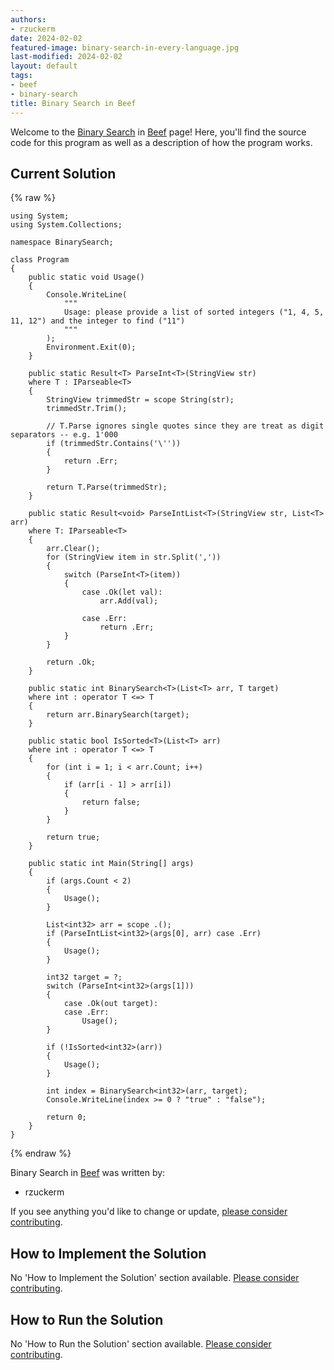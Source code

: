 ```yaml
---
authors:
- rzuckerm
date: 2024-02-02
featured-image: binary-search-in-every-language.jpg
last-modified: 2024-02-02
layout: default
tags:
- beef
- binary-search
title: Binary Search in Beef
---
```


Welcome to the [Binary Search](https://sampleprograms.io/projects/binary-search) in [Beef](https://sampleprograms.io/languages/beef) page! Here, you'll find the source code for this program as well as a description of how the program works.

## Current Solution

{% raw %}

```beef
using System;
using System.Collections;

namespace BinarySearch;

class Program
{
    public static void Usage()
    {
        Console.WriteLine(
            """
            Usage: please provide a list of sorted integers ("1, 4, 5, 11, 12") and the integer to find ("11")
            """
        );
        Environment.Exit(0);
    }

    public static Result<T> ParseInt<T>(StringView str)
    where T : IParseable<T>
    {
        StringView trimmedStr = scope String(str);
        trimmedStr.Trim();

        // T.Parse ignores single quotes since they are treat as digit separators -- e.g. 1'000
        if (trimmedStr.Contains('\''))
        {
            return .Err;
        }

        return T.Parse(trimmedStr);
    }

    public static Result<void> ParseIntList<T>(StringView str, List<T> arr)
    where T: IParseable<T>
    {
        arr.Clear();
        for (StringView item in str.Split(','))
        {
            switch (ParseInt<T>(item))
            {
                case .Ok(let val):
                    arr.Add(val);

                case .Err:
                    return .Err;
            }
        }

        return .Ok;
    }

    public static int BinarySearch<T>(List<T> arr, T target)
    where int : operator T <=> T
    {
        return arr.BinarySearch(target);
    }

    public static bool IsSorted<T>(List<T> arr)
    where int : operator T <=> T
    {
        for (int i = 1; i < arr.Count; i++)
        {
            if (arr[i - 1] > arr[i])
            {
                return false;
            }
        }

        return true;
    }

    public static int Main(String[] args)
    {
        if (args.Count < 2)
        {
            Usage();
        }

        List<int32> arr = scope .();
        if (ParseIntList<int32>(args[0], arr) case .Err)
        {
            Usage();
        }

        int32 target = ?;
        switch (ParseInt<int32>(args[1]))
        {
            case .Ok(out target):
            case .Err:
                Usage();
        }

        if (!IsSorted<int32>(arr))
        {
            Usage();
        }

        int index = BinarySearch<int32>(arr, target);
        Console.WriteLine(index >= 0 ? "true" : "false");

        return 0;
    }
}

```

{% endraw %}

Binary Search in [Beef](https://sampleprograms.io/languages/beef) was written by:

- rzuckerm

If you see anything you'd like to change or update, [please consider contributing](https://github.com/TheRenegadeCoder/sample-programs).

## How to Implement the Solution

No 'How to Implement the Solution' section available. [Please consider contributing](https://github.com/TheRenegadeCoder/sample-programs-website).

## How to Run the Solution

No 'How to Run the Solution' section available. [Please consider contributing](https://github.com/TheRenegadeCoder/sample-programs-website).